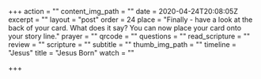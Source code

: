 +++
action = ""
content_img_path = ""
date = 2020-04-24T20:08:05Z
excerpt = ""
layout = "post"
order = 24
place = "Finally - have a look at the back of your card. What does it say? You can now place your card onto your story line."
prayer = ""
qrcode = ""
questions = ""
read_scripture = ""
review = ""
scripture = ""
subtitle = ""
thumb_img_path = ""
timeline = "Jesus"
title = "Jesus Born"
watch = ""

+++

